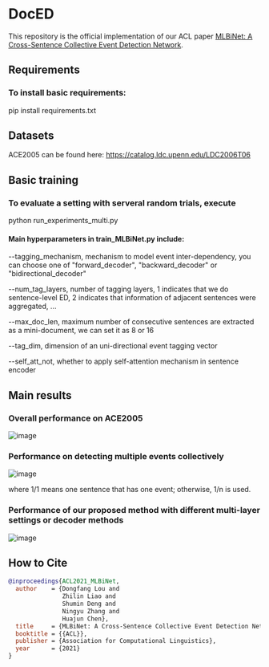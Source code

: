 # DocED
This repository is the official implementation of our ACL paper [MLBiNet: A Cross-Sentence Collective Event Detection Network](https://arxiv.org/pdf/2105.09458v1.pdf).

## Requirements
### To install basic requirements:
pip install requirements.txt

## Datasets
ACE2005 can be found here: https://catalog.ldc.upenn.edu/LDC2006T06

## Basic training
### To evaluate a setting with serveral random trials, execute
python run_experiments_multi.py

#### Main hyperparameters in train_MLBiNet.py include:
--tagging_mechanism,   mechanism to model event inter-dependency, you can choose one of "forward_decoder", "backward_decoder" or "bidirectional_decoder"

--num_tag_layers,   number of tagging layers, 1 indicates that we do sentence-level ED, 2 indicates that information of adjacent sentences were aggregated, ...

--max_doc_len,   maximum number of consecutive sentences are extracted as a mini-document, we can set it as 8 or 16

--tag_dim,   dimension of an uni-directional event tagging vector

--self_att_not,   whether to apply self-attention mechanism in sentence encoder 

## Main results
### Overall performance on ACE2005
![image](https://user-images.githubusercontent.com/32415352/118842889-252e6900-b8fc-11eb-9de8-dba5f82377f4.png)

### Performance on detecting multiple events collectively
![image](https://user-images.githubusercontent.com/32415352/118843522-b9003500-b8fc-11eb-8e3f-759f6d37f98a.png)

where 1/1 means one sentence that has one event; otherwise, 1/n is used.

### Performance of our proposed method with different multi-layer settings or decoder methods
![image](https://user-images.githubusercontent.com/32415352/118843910-11cfcd80-b8fd-11eb-965c-fbcde1319983.png)

## How to Cite

```bibtex
@inproceedings{ACL2021_MLBiNet,
  author    = {Dongfang Lou and
               Zhilin Liao and
               Shumin Deng and
               Ningyu Zhang and
               Huajun Chen},
  title     = {MLBiNet: A Cross-Sentence Collective Event Detection Network},
  booktitle = {{ACL}},
  publisher = {Association for Computational Linguistics},
  year      = {2021}
}
```
